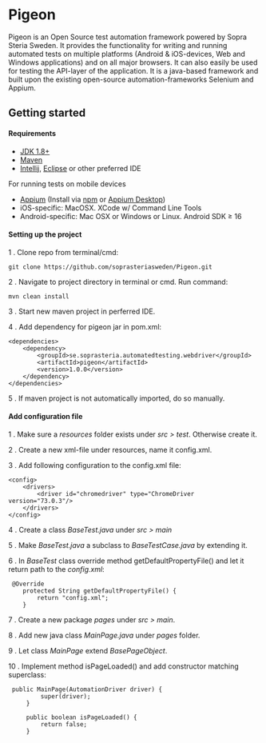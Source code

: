 # Pigeon

Pigeon is an Open Source test automation framework powered by Sopra Steria Sweden. 
It provides the functionality for writing and running automated tests on multiple platforms (Android & iOS-devices, Web and Windows applications) and on all major browsers. 
It can also easily be used for testing the API-layer of the application.
It is a java-based framework and built upon the existing open-source automation-frameworks Selenium and Appium.
## Getting started

#### Requirements
* [JDK 1.8+](https://www.oracle.com/technetwork/java/javase/downloads/index.html)
* [Maven](https://maven.apache.org/)
* [Intellij](https://www.jetbrains.com/idea/), [Eclipse](https://www.eclipse.org/ide/) or other preferred IDE

For running tests on mobile devices
* [Appium](http://appium.io/) (Install via [npm](https://nodejs.org/en/) or [Appium Desktop](https://github.com/appium/appium-desktop/releases/))
* iOS-specific: MacOSX. XCode w/ Command Line Tools
* Android-specific: Mac OSX or Windows or Linux.
                    Android SDK ≥ 16


#### Setting up the project
1 . Clone repo from terminal/cmd:
```
git clone https://github.com/soprasteriasweden/Pigeon.git
```
2 . Navigate to project directory in terminal or cmd. Run command: 
```
mvn clean install
```
3 . Start new maven project in perferred IDE.

4 . Add dependency for pigeon jar in pom.xml:
```
<dependencies>
    <dependency>
        <groupId>se.soprasteria.automatedtesting.webdriver</groupId>
        <artifactId>pigeon</artifactId>
        <version>1.0.0</version>
    </dependency>
</dependencies>
```
5 . If maven project is not automatically imported, do so manually.
#### Add configuration file

1 . Make sure a <i>resources</i> folder exists under <i>src > test</i>. Otherwise create it. 

2 . Create a new xml-file under resources, name it config.xml.

3 . Add following configuration to the config.xml file:
```
<config>
    <drivers>
        <driver id="chromedriver" type="ChromeDriver version="73.0.3"/>
    </drivers>
</config>
```

4 . Create a class <i>BaseTest.java</i> under <i>src > main</i>

5 . Make <i>BaseTest.java</i> a subclass to <i>BaseTestCase.java</i> by extending it.</i> 

6 . In <i>BaseTest</i> class override method getDefaultPropertyFile() and let it return path to the <i>config.xml</i>: 
```
 @Override
    protected String getDefaultPropertyFile() {
        return "config.xml";
    }
```

7 . Create a new package <i>pages</i> under <i>src > main</i>.

8 . Add new java class <i>MainPage.java</i> under <i>pages</i> folder.

9 . Let class <i>MainPage</i> extend <i>BasePageObject</i>.

10 . Implement method isPageLoaded() and add constructor matching superclass:
```
 public MainPage(AutomationDriver driver) {
         super(driver);
     }
 
     public boolean isPageLoaded() {
         return false;
     }
```